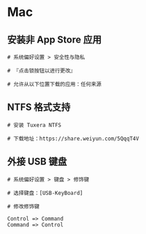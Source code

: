 # Mac

## 安装非 App Store 应用

	# 系统偏好设置 > 安全性与隐私
	
	# 『点击锁按钮以进行更改』
	
	# 允许从以下位置下载的应用：任何来源

## NTFS 格式支持

	# 安装 Tuxera NTFS
	
	# 下载地址：https://share.weiyun.com/5QqqT4V

## 外接 USB 键盘
	
	# 系统偏好设置 > 键盘 > 修饰键
	
	# 选择键盘：[USB-KeyBoard]
	
	# 修改修饰键
		
	Control => Command
	Command => Control


